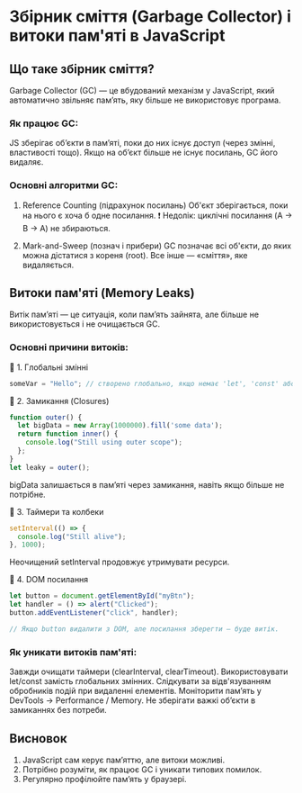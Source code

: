 # Збірник сміття (Garbage Collector) і витоки пам'яті в JavaScript

## Що таке збірник сміття?
Garbage Collector (GC) — це вбудований механізм у JavaScript, який автоматично звільняє пам’ять, яку більше не використовує програма.

### Як працює GC:

JS зберігає об’єкти в пам’яті, поки до них існує доступ (через змінні, властивості тощо).
Якщо на об’єкт більше не існує посилань, GC його видаляє.

### Основні алгоритми GC:

1. Reference Counting (підрахунок посилань)
Об'єкт зберігається, поки на нього є хоча б одне посилання.
❗ Недолік: циклічні посилання (A → B → A) не збираються.

2. Mark-and-Sweep (познач і прибери)
GC позначає всі об'єкти, до яких можна дістатися з кореня (root).
Все інше — «сміття», яке видаляється.

## Витоки пам'яті (Memory Leaks)

Витік пам’яті — це ситуація, коли пам’ять зайнята, але більше не використовується і не очищається GC.
### Основні причини витоків:

🔹 1. Глобальні змінні
```js
someVar = "Hello"; // створено глобально, якщо немає 'let', 'const' або 'var'
```
🔹 2. Замикання (Closures)
```js
function outer() {
  let bigData = new Array(1000000).fill('some data');
  return function inner() {
    console.log("Still using outer scope");
  };
}
let leaky = outer();
```
bigData залишається в пам’яті через замикання, навіть якщо більше не потрібне.

🔹 3. Таймери та колбеки
```js
setInterval(() => {
  console.log("Still alive");
}, 1000);
```
Неочищений setInterval продовжує утримувати ресурси.

🔹 4. DOM посилання
```js
let button = document.getElementById("myBtn");
let handler = () => alert("Clicked");
button.addEventListener("click", handler);

// Якщо button видалити з DOM, але посилання зберегти — буде витік.
```
### Як уникати витоків пам'яті:

Завжди очищати таймери (clearInterval, clearTimeout).
Використовувати let/const замість глобальних змінних.
Слідкувати за відв'язуванням обробників подій при видаленні елементів.
Моніторити пам’ять у DevTools → Performance / Memory.
Не зберігати важкі об’єкти в замиканнях без потреби.

## Висновок
1. JavaScript сам керує пам’яттю, але витоки можливі.
2. Потрібно розуміти, як працює GC і уникати типових помилок.
3. Регулярно профілюйте пам’ять у браузері.